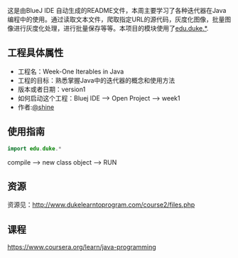 这是由BlueJ IDE 自动生成的README文件，本周主要学习了各种迭代器在Java编程中的使用。通过读取文本文件，爬取指定URL的源代码，灰度化图像，批量图像进行灰度化处理，进行批量保存等等。本项目的模块使用了[edu.duke.*]().

## 工程具体属性

* 工程名：Week-One Iterables in Java
* 工程的目标：熟悉掌握Java中的迭代器的概念和使用方法
* 版本或者日期：version1
* 如何启动这个工程：Bluej IDE --> Open Project --> week1
* 作者:[@shine](http://github.com/rh01)

## 使用指南

```java
import edu.duke.*
```
compile --> new class object --> RUN

## 资源

资源见：http://www.dukelearntoprogram.com/course2/files.php

## 课程

https://www.coursera.org/learn/java-programming
